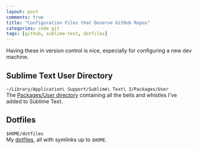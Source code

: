 ```yaml
---
layout: post
comments: true
title: "Configuration Files that Deserve GitHub Repos"
categories: code git
tags: [github, sublime-text, dotfiles]
---
```


Having these in version control is nice, especially for configuring a new dev machine.

## Sublime Text User Directory
`~/Library/Application\ Support/Sublime\ Text\ 3/Packages/User`  
The [Packages/User directory](https://github.com/kylebebak/sublime_text_config.git) containing all the bells and whistles I've added to Sublime Text.

## Dotfiles
`$HOME/dotfiles`  
My [dotfiles](https://github.com/kylebebak/dotfiles.git), all with symlinks up to `$HOME`.

